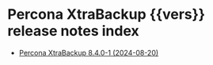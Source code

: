 # Percona XtraBackup {{vers}} release notes index

* [Percona XtraBackup 8.4.0-1 (2024-08-20)](8.4.0-1.md)

